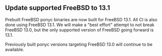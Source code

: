 ## Update supported FreeBSD to 13.1

Prebuilt FreeBSD ponyc binaries are now built for FreeBSD 13.1. All CI is also done using FreeBSD 13.1. We will make a "best effort" attempt to not break FreeBSD 13.0, but the only supported version of FreeBSD going forward is 13.1.

Previously built ponyc versions targeting FreeBSD 13.0 will continue to be available.
